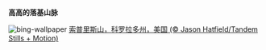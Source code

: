 
**高高的落基山脉**

![bing-wallpaper](https://www.bing.com/th?id=OHR.SoprisSunrise_ZH-CN5935701155_1920x1080.jpg)
[索普里斯山，科罗拉多州，美国 (© Jason Hatfield/Tandem Stills + Motion)](https://www.bing.com/search?q=%E7%B4%A2%E6%99%AE%E9%87%8C%E6%96%AF%E5%B1%B1&amp;form=hpcapt&amp;mkt=zh-cn)
  